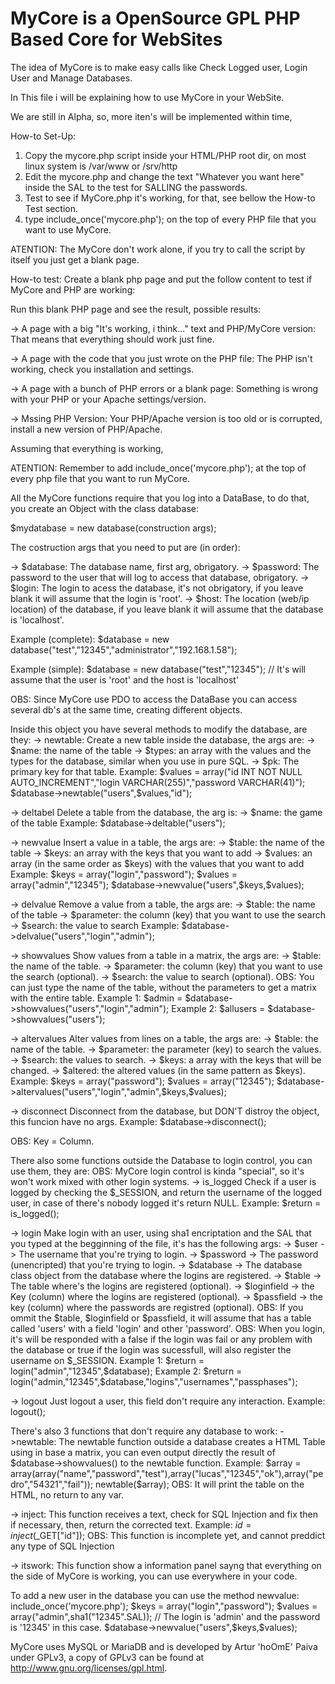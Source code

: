 MyCore is a OpenSource GPL PHP Based Core for WebSites
======================================================

The idea of MyCore is to make easy calls like Check Logged user, Login User and Manage Databases.

In This file i will be explaining how to use MyCore in your WebSite.

We are still in Alpha, so, more iten's will be implemented within time,

How-to Set-Up:
1. Copy the mycore.php script inside your HTML/PHP root dir, on most linux system is /var/www or /srv/http
2. Edit the mycore.php and change the text "Whatever you want here" inside the SAL to the test for SALLING the passwords.
3. Test to see if MyCore.php it's working, for that, see bellow the How-to Test section.
4. type include_once('mycore.php'); on the top of every PHP file that you want to use MyCore.

ATENTION: The MyCore don't work alone, if you try to call the script by itself you just get a blank page.

How-to test:
Create a blank php page and put the follow content to test if MyCore and PHP are working:
<?php
  include_once('mycore.php');
  itswork();
?>

Run this blank PHP page and see the result, possible results:

-> A page with a big "It's working, i think..." text and PHP/MyCore version:
  That means that everything should work just fine.

-> A page with the code that you just wrote on the PHP file:
  The PHP isn't working, check you installation and settings.
 
-> A page with a bunch of PHP errors or a blank page:
  Something is wrong with your PHP or your Apache settings/version.
  
-> Mssing PHP Version:
  Your PHP/Apache version is too old or is corrupted, install a new version of PHP/Apache.
  
Assuming that everything is working,

ATENTION: Remember to add include_once('mycore.php'); at the top of every php file that you want to run MyCore.

All the MyCore functions require that you log into a DataBase, to do that, you create an Object with the class database:

$mydatabase = new database(construction args);

The costruction args that you need to put are (in order):

-> $database: The database name, first arg, obrigatory.
-> $password: The password to the user that will log to access that database, obrigatory.
-> $login: The login to acess the database, it's not obrigatory, if you leave blank it will assume that the login is 'root'.
-> $host: The location (web/ip location) of the database, if you leave blank it will assume that the database is 'localhost'.

Example (complete):
$database = new database("test","12345","administrator","192.168.1.58");

Example (simple):
$database = new database("test","12345"); // It's will assume that the user is 'root' and the host is 'localhost'

OBS: Since MyCore use PDO to access the DataBase you can access several db's at the same time, creating different objects.

Inside this object you have several methods to modify the database, are they:
-> newtable:
  Create a new table inside the database, the args are:
  					  -> $name: the name of the table
						  -> $types: an array with the values and the types for the database, similar when you use in pure SQL.
						  -> $pk: The primary key for that table.
Example:   $values = array("id INT NOT NULL AUTO_INCREMENT","login VARCHAR(255)","password VARCHAR(41)");
	   $database->newtable("users",$values,"id");
	   

-> deltabel
  Delete a table from the database, the arg is:
					     -> $name: the game of the table
Example: $database->deltable("users");

-> newvalue
  Insert a value in a table, the args are:
					-> $table: the name of the table
					-> $keys: an array with the keys that you want to add
					-> $values: an array (in the same order as $keys) with the values that you want to add
Example: $keys = array("login","password");
	 $values = array("admin","12345");
	 $database->newvalue("users",$keys,$values);
	 
	 
-> delvalue
  Remove a value from a table, the args are:
				      -> $table: the name of the table
				      -> $parameter: the column (key) that you want to use the search
				      -> $search: the value to search
Example: $database->delvalue("users","login","admin");

-> showvalues
  Show values from a table in a matrix, the args are:
					      -> $table: the name of the table.
					      -> $parameter: the column (key) that you want to use the search (optional).
					      -> $search: the value to search (optional).
OBS: You can just type the name of the table, without the parameters to get a matrix with the entire table.
Example 1: $admin = $database->showvalues("users","login","admin");
Example 2: $allusers = $database->showvalues("users");

-> altervalues
  Alter values from lines on a table, the args are:
						-> $table: the name of the table.
						-> $parameter: the parameter (key) to search the values.
						-> $search: the values to search.
						-> $keys: a array with the keys that will be changed.
						-> $altered: the altered values (in the same pattern as $keys).
Example: $keys = array("password");
	 $values = array("12345");
	 $database->altervalues("users","login","admin",$keys,$values);

-> disconnect
  Disconnect from the database, but DON'T distroy the object, this funcion have no args.
  Example: $database->disconnect();
  
OBS: Key = Column.

There also some functions outside the Database to login control, you can use them, they are:
OBS: MyCore login control is kinda "special", so it's won't work mixed with other login systems.
-> is_logged
  Check if a user is logged by checking the $_SESSION, and return the username of the logged user, in case of there's nobody logged it's return NULL.
  Example: $return = is_logged();  

-> login
  Make login with an user, using sha1 encriptation and the SAL that you typed at the begginning of the file, it's has the following args:
																      -> $user -> The username that you're trying to login.
																      -> $password -> The password (unencripted) that you're trying to login.
																      -> $database -> The database class object from the database where the logins are registered.
																      -> $table -> The table where's the logins are registered (optional).
																      -> $loginfield -> the Key (column) where the logins are registered (optional).
																      -> $passfield -> the key (column) where the passwords are registred (optional).
OBS: If you ommit the $table, $loginfield or $passfield, it will assume that has a table called 'users' with a field 'login' and other 'password'.
OBS: When you login, it's will be responded with a false if the login was fail or any problem with the database or true if the login was sucessfull, will also register the username on $_SESSION.
Example 1: $return = login("admin","12345",$database);
Example 2: $return = login("admin,"12345",$database,"logins","usernames","passphases");

-> logout
  Just logout a user, this field don't require any interaction.
  Example: logout();

There's also 3 functions that don't require any database to work:
->newtable:
  The newtable function outside a database creates a HTML Table using in base a matrix, you can even output directly the result of $database->showvalues() to the newtable function.
  Example: $array = array(array("name","password","test"),array("lucas","12345","ok"),array("pedro","54321","fail"));
	   newtable($array);
  OBS: It will print the table on the HTML, no return to any var.

-> inject:
  This function receives a text, check for SQL Injection and fix then if necessary, then, return the corrected text.
  Example: $id = inject($_GET["id"]);
  OBS: This function is incomplete yet, and cannot preddict any type of SQL Injection
  
-> itswork:
  This function show a information panel sayng that everything on the side of MyCore is working, you can use everywhere in your code.

To add a new user in the database you can use the method newvalue:
  include_once('mycore.php');
  $keys = array("login","password");
  $values = array("admin",sha1("12345".SAL)); // The login is 'admin' and the password is '12345' in this case.
  $database->newvalue("users",$keys,$values);
  
MyCore uses MySQL or MariaDB and is developed by Artur 'hoOmE' Paiva under GPLv3, a copy of GPLv3 can be found at http://www.gnu.org/licenses/gpl.html.

